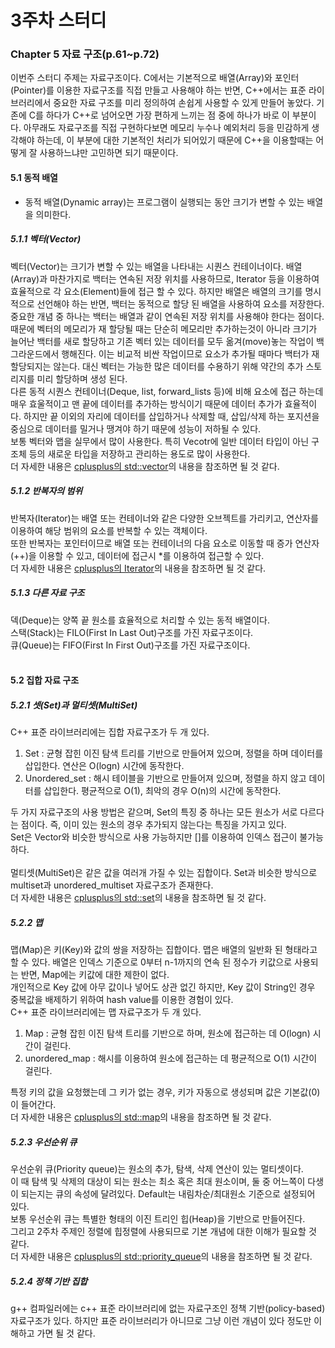 # 3주차 스터디
### Chapter 5 자료 구조(p.61\~p.72)
이번주 스터디 주제는 자료구조이다. C에서는 기본적으로 배열(Array)와 포인터(Pointer)를 이용한 자료구조를 직접 만들고 사용해야 하는 반면, C++에서는 표준 라이브러리에서 중요한 자료 구조를 미리 정의하여 손쉽게 사용할 수 있게 만들어 놓았다. 기존에 C를 하다가 C++로 넘어오면 가장 편하게 느끼는 점 중에 하나가 바로 이 부분이다. 아무래도 자료구조를 직접 구현하다보면 메모리 누수나 예외처리 등을 민감하게 생각해야 하는데, 이 부분에 대한 기본적인 처리가 되어있기 때문에 C++을 이용할때는 어떻게 잘 사용하느냐만 고민하면 되기 때문이다.</br>
#### 5.1 동적 배열
- 동적 배열(Dynamic array)는 프로그램이 실행되는 동안 크기가 변할 수 있는 배열을 의미한다.
##### 5.1.1 벡터(Vector)
벡터(Vector)는 크기가 변할 수 있는 배열을 나타내는 시퀀스 컨테이너이다. 배열(Array)과 마찬가지로 백터는 연속된 저장 위치를 사용하므로, Iterator 등을 이용하여 효율적으로 각 요소(Element)들에 접근 할 수 있다. 하지만 배열은 배열의 크기를 명시적으로 선언해야 하는 반면, 백터는 동적으로 할당 된 배열을 사용하여 요소를 저장한다.</br>
중요한 개념 중 하나는 백터는 배열과 같이 연속된 저장 위치를 사용해야 한다는 점이다. 때문에 벡터의 메모리가 재 할당될 때는 단순히 메모리만 추가하는것이 아니라 크기가 늘어난 백터를 새로 할당하고 기존 벡터 있는 데이터를 모두 옮겨(move)놓는 작업이 백그라운드에서 행해진다. 이는 비교적 비싼 작업이므로 요소가 추가될 때마다 백터가 재 할당되지는 않는다. 대신 벡터는 가능한 많은 데이터를 수용하기 위해 약간의 추가 스토리지를 미리 할당하며 생성 된다.</br>
다른 동적 시퀀스 컨테이너(Deque, list, forward_lists 등)에 비해 요소에 접근 하는데 매우 효울적이고 맨 끝에 데이터를 추가하는 방식이기 때문에 데이터 추가가 효율적이다. 하지만 끝 이외의 자리에 데이터를 삽입하거나 삭제할 때, 삽입/삭제 하는 포지션을 중심으로 데이터를 밀거나 땡겨야 하기 때문에 성능이 저하될 수 있다.</br>
보통 벡터와 맵을 실무에서 많이 사용한다. 특히 Vecotr에 일반 데이터 타입이 아닌 구조체 등의 새로운 타입을 저장하고 관리하는 용도로 많이 사용한다.</br>
더 자세한 내용은 [cplusplus의 std::vector](http://www.cplusplus.com/reference/vector/vector/)의 내용을 참조하면 될 것 같다.</br>
##### 5.1.2 반복자의 범위
반복자(Iterator)는 배열 또는 컨테이너와 같은 다양한 오브젝트를 가리키고, 연산자를 이용하여 해당 범위의 요소를 반복할 수 있는 객체이다.</br>
또한 반복자는 포인터이므로 배열 또는 컨테이너의 다음 요소로 이동할 때 증가 연산자(++)을 이용할 수 있고, 데이터에 접근시 \*를 이용하여 접근할 수 있다.</br>
더 자세한 내용은 [cplusplus의 Iterator](http://www.cplusplus.com/reference/iterator/)의 내용을 참조하면 될 것 같다.</br>
##### 5.1.3 다른 자료 구조
덱(Deque)는 양쪽 끝 원소를 효율적으로 처리할 수 있는 동적 배열이다.</br>
스택(Stack)는 FILO(First In Last Out)구조를 가진 자료구조이다.</br>
큐(Queue)는 FIFO(First In First Out)구조를 가진 자료구조이다.</br></br>
#### 5.2 집합 자료 구조
##### 5.2.1 셋(Set)과 멀티셋(MultiSet)
C++ 표준 라이브러리에는 집합 자료구조가 두 개 있다.
1. Set : 균형 잡힌 이진 탐색 트리를 기반으로 만들어져 있으며, 정렬을 하며 데이터를 삽입한다. 연산은 O(logn) 시간에 동작한다.
2. Unordered_set : 해시 테이블을 기반으로 만들어져 있으며, 정렬을 하지 않고 데이터를 삽입한다. 평균적으로 O(1), 최악의 경우 O(n)의 시간에 동작한다.


두 가지 자료구조의 사용 방법은 같으며, Set의 특징 중 하나는 모든 원소가 서로 다르다는 점이다. 즉, 이미 있는 원소의 경우 추가되지 않는다는 특징을 가지고 있다.</br>
Set은 Vector와 비슷한 방식으로 사용 가능하지만 []를 이용하여 인덱스 접근이 불가능하다.</br></br>
멀티셋(MultiSet)은 같은 값을 여러개 가질 수 있는 집합이다. Set과 비슷한 방식으로 multiset과 unordered_multiset 자료구조가 존재한다.</br>
더 자세한 내용은 [cplusplus의 std::set](http://www.cplusplus.com/reference/set/set/?kw=set)의 내용을 참조하면 될 것 같다.</br>
##### 5.2.2 맵
맵(Map)은 키(Key)와 값의 쌍을 저장하는 집합이다. 맵은 배열의 일반화 된 형태라고 할 수 있다. 배열은 인덱스 기준으로 0부터 n-1까지의 연속 된 정수가 키값으로 사용되는 반면, Map에는 키값에 대한 제한이 없다.</br>
개인적으로 Key 값에 아무 값이나 넣어도 상관 없긴 하지만, Key 값이 String인 경우 중복값을 배제하기 위하여 hash value를 이용한 경험이 있다.</br>
C++ 표준 라이브러리에는 맵 자료구조가 두 개 있다.
1. Map : 균형 잡힌 이진 탐색 트리를 기반으로 하며, 원소에 접근하는 데 O(logn) 시간이 걸린다.
2. unordered_map : 해시를 이용하여 원소에 접근하는 데 평균적으로 O(1) 시간이 걸린다.

특정 키의 값을 요청했는데 그 키가 없는 경우, 키가 자동으로 생성되며 값은 기본값(0)이 들어간다.</br>
더 자세한 내용은 [cplusplus의 std::map](http://www.cplusplus.com/reference/map/map/?kw=map)의 내용을 참조하면 될 것 같다.</br>
##### 5.2.3 우선순위 큐
우선순위 큐(Priority queue)는 원소의 추가, 탐색, 삭제 연산이 있는 멀티셋이다.</br>
이 때 탐색 및 삭제의 대상이 되는 원소는 최소 혹은 최대 원소이며, 둘 중 어느쪽이 다생이 되는지는 큐의 속성에 달려있다. Default는 내림차순/최대원소 기준으로 설정되어 있다.</br>
보통 우선순위 큐는 특별한 형태의 이진 트리인 힙(Heap)을 기반으로 만들어진다.</br>
그리고 2주차 주제인 정렬에 힙정렬에 사용되므로 기본 개념에 대한 이해가 필요할 것 같다.</br>
더 자세한 내용은 [cplusplus의 std::priority_queue](http://www.cplusplus.com/reference/queue/priority_queue/)의 내용을 참조하면 될 것 같다.</br>
##### 5.2.4 정책 기반 집합
g++ 컴파일러에는 c++ 표준 라이브러리에 없는 자료구조인 정책 기반(policy-based) 자료구조가 있다. 하지만 표준 라이브러리가 아니므로 그냥 이런 개념이 있다 정도만 이해하고 가면 될 것 같다.
